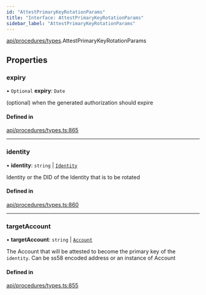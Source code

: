 ```yaml
---
id: "AttestPrimaryKeyRotationParams"
title: "Interface: AttestPrimaryKeyRotationParams"
sidebar_label: "AttestPrimaryKeyRotationParams"
---
```


[api/procedures/types](../../../../../modules/API/Procedures/Types/Types.md).AttestPrimaryKeyRotationParams

## Properties

### expiry

• `Optional` **expiry**: `Date`

(optional) when the generated authorization should expire

#### Defined in

[api/procedures/types.ts:865](https://github.com/PolymeshAssociation/polymesh-sdk/blob/fbf6882d0/src/api/procedures/types.ts#L865)

___

### identity

• **identity**: `string` \| [`Identity`](../../../../../classes/API/Entities/Identity/Identity.md)

Identity or the DID of the Identity that is to be rotated

#### Defined in

[api/procedures/types.ts:860](https://github.com/PolymeshAssociation/polymesh-sdk/blob/fbf6882d0/src/api/procedures/types.ts#L860)

___

### targetAccount

• **targetAccount**: `string` \| [`Account`](../../../../../classes/API/Entities/Account/Account.md)

The Account that will be attested to become the primary key of the `identity`. Can be ss58 encoded address or an instance of Account

#### Defined in

[api/procedures/types.ts:855](https://github.com/PolymeshAssociation/polymesh-sdk/blob/fbf6882d0/src/api/procedures/types.ts#L855)
